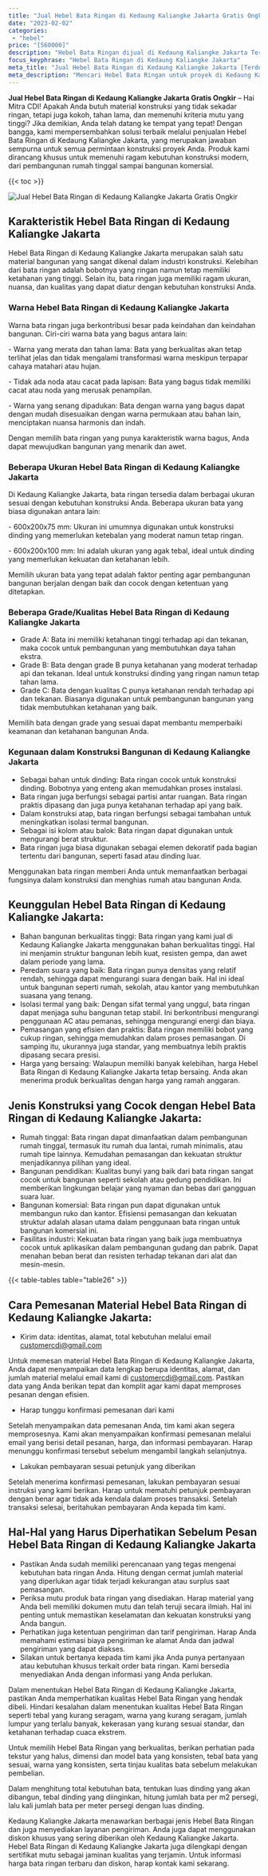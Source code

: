 ```yaml
---
title: "Jual Hebel Bata Ringan di Kedaung Kaliangke Jakarta Gratis Ongkir"
date: "2023-02-02"
categories:
 - "hebel"
price: "[560000]"
description: "Hebel Bata Ringan dijual di Kedaung Kaliangke Jakarta Terdekat. Hebel Bata Ringan ini sering dipakai dalam proyek pembangunan sebagai bahan bangunan yang kuat dan berkualitas. Silakan hubungi kami untuk informasi lebih lanjut."
focus_keyphrase: "Hebel Bata Ringan di Kedaung Kaliangke Jakarta"
meta_title: "Jual Hebel Bata Ringan di Kedaung Kaliangke Jakarta [Terdekat] - CDI"
meta_description: "Mencari Hebel Bata Ringan untuk proyek di Kedaung Kaliangke Jakarta? Kami menawarkan Hebel Bata Ringan berkualitas untuk bahan bangunan dinding. Segera dapatkan penawaran terbaik."
---
```


**Jual Hebel Bata Ringan di Kedaung Kaliangke Jakarta Gratis Ongkir** – Hai Mitra CDI! Apakah Anda butuh material konstruksi yang tidak sekadar ringan, tetapi juga kokoh, tahan lama, dan memenuhi kriteria mutu yang tinggi? Jika demikian, Anda telah datang ke tempat yang tepat! Dengan bangga, kami mempersembahkan solusi terbaik melalui penjualan Hebel Bata Ringan di Kedaung Kaliangke Jakarta, yang merupakan jawaban sempurna untuk semua permintaan konstruksi proyek Anda. Produk kami dirancang khusus untuk memenuhi ragam kebutuhan konstruksi modern, dari pembangunan rumah tinggal sampai bangunan komersial.

{{< toc >}}

![Jual Hebel Bata Ringan di Kedaung Kaliangke Jakarta Gratis Ongkir](/images/hebel/hebel-bataringan-31.jpg)

## Karakteristik Hebel Bata Ringan di Kedaung Kaliangke Jakarta

Hebel Bata Ringan di Kedaung Kaliangke Jakarta merupakan salah satu material bangunan yang sangat dikenal dalam industri konstruksi. Kelebihan dari bata ringan adalah bobotnya yang ringan namun tetap memiliki ketahanan yang tinggi. Selain itu, bata ringan juga memiliki ragam ukuran, nuansa, dan kualitas yang dapat diatur dengan kebutuhan konstruksi Anda.

### Warna Hebel Bata Ringan di Kedaung Kaliangke Jakarta

Warna bata ringan juga berkontribusi besar pada keindahan dan keindahan bangunan. Ciri-ciri warna bata yang bagus antara lain:

\- Warna yang merata dan tahan lama: Bata yang berkualitas akan tetap terlihat jelas dan tidak mengalami transformasi warna meskipun terpapar cahaya matahari atau hujan.

\- Tidak ada noda atau cacat pada lapisan: Bata yang bagus tidak memiliki cacat atau noda yang merusak penampilan.

\- Warna yang senang dipadukan: Bata dengan warna yang bagus dapat dengan mudah disesuaikan dengan warna permukaan atau bahan lain, menciptakan nuansa harmonis dan indah.

Dengan memilih bata ringan yang punya karakteristik warna bagus, Anda dapat mewujudkan bangunan yang menarik dan awet.

### Beberapa Ukuran Hebel Bata Ringan di Kedaung Kaliangke Jakarta

Di Kedaung Kaliangke Jakarta, bata ringan tersedia dalam berbagai ukuran sesuai dengan kebutuhan konstruksi Anda. Beberapa ukuran bata yang biasa digunakan antara lain:

\- 600x200x75 mm: Ukuran ini umumnya digunakan untuk konstruksi dinding yang memerlukan ketebalan yang moderat namun tetap ringan.

\- 600x200x100 mm: Ini adalah ukuran yang agak tebal, ideal untuk dinding yang memerlukan kekuatan dan ketahanan lebih.

Memilih ukuran bata yang tepat adalah faktor penting agar pembangunan bangunan berjalan dengan baik dan cocok dengan ketentuan yang ditetapkan.

### Beberapa Grade/Kualitas Hebel Bata Ringan di Kedaung Kaliangke Jakarta

*   Grade A: Bata ini memiliki ketahanan tinggi terhadap api dan tekanan, maka cocok untuk pembangunan yang membutuhkan daya tahan ekstra.
*   Grade B: Bata dengan grade B punya ketahanan yang moderat terhadap api dan tekanan. Ideal untuk konstruksi dinding yang ringan namun tetap tahan lama.
*   Grade C: Bata dengan kualitas C punya ketahanan rendah terhadap api dan tekanan. Biasanya digunakan untuk pembangunan bangunan yang tidak membutuhkan ketahanan yang baik.

Memilih bata dengan grade yang sesuai dapat membantu memperbaiki keamanan dan ketahanan bangunan Anda.

### Kegunaan dalam Konstruksi Bangunan di Kedaung Kaliangke Jakarta

*   Sebagai bahan untuk dinding: Bata ringan cocok untuk konstruksi dinding. Bobotnya yang enteng akan memudahkan proses instalasi.
*   Bata ringan juga berfungsi sebagai partisi antar ruangan. Bata ringan praktis dipasang dan juga punya ketahanan terhadap api yang baik.
*   Dalam konstruksi atap, bata ringan berfungsi sebagai tambahan untuk meningkatkan isolasi termal bangunan.
*   Sebagai isi kolom atau balok: Bata ringan dapat digunakan untuk mengurangi berat struktur.
*   Bata ringan juga biasa digunakan sebagai elemen dekoratif pada bagian tertentu dari bangunan, seperti fasad atau dinding luar.

Menggunakan bata ringan memberi Anda untuk memanfaatkan berbagai fungsinya dalam konstruksi dan menghias rumah atau bangunan Anda.

## Keunggulan Hebel Bata Ringan di Kedaung Kaliangke Jakarta:

*   Bahan bangunan berkualitas tinggi: Bata ringan yang kami jual di Kedaung Kaliangke Jakarta menggunakan bahan berkualitas tinggi. Hal ini menjamin struktur bangunan lebih kuat, resisten gempa, dan awet dalam periode yang lama.
*   Peredam suara yang baik: Bata ringan punya densitas yang relatif rendah, sehingga dapat mengurangi suara dengan baik. Hal ini ideal untuk bangunan seperti rumah, sekolah, atau kantor yang membutuhkan suasana yang tenang.
*   Isolasi termal yang baik: Dengan sifat termal yang unggul, bata ringan dapat menjaga suhu bangunan tetap stabil. Ini berkontribusi mengurangi penggunaan AC atau pemanas, sehingga mengurangi energi dan biaya.
*   Pemasangan yang efisien dan praktis: Bata ringan memiliki bobot yang cukup ringan, sehingga memudahkan dalam proses pemasangan. Di samping itu, ukurannya juga standar, yang membuatnya lebih praktis dipasang secara presisi.
*   Harga yang bersaing: Walaupun memiliki banyak kelebihan, harga Hebel Bata Ringan di Kedaung Kaliangke Jakarta tetap bersaing. Anda akan menerima produk berkualitas dengan harga yang ramah anggaran.

## Jenis Konstruksi yang Cocok dengan Hebel Bata Ringan di Kedaung Kaliangke Jakarta:

*   Rumah tinggal: Bata ringan dapat dimanfaatkan dalam pembangunan rumah tinggal, termasuk itu rumah dua lantai, rumah minimalis, atau rumah tipe lainnya. Kemudahan pemasangan dan kekuatan struktur menjadikannya pilihan yang ideal.
*   Bangunan pendidikan: Kualitas bunyi yang baik dari bata ringan sangat cocok untuk bangunan seperti sekolah atau gedung pendidikan. Ini memberikan lingkungan belajar yang nyaman dan bebas dari gangguan suara luar.
*   Bangunan komersial: Bata ringan pun dapat digunakan untuk membangun ruko dan kantor. Efisiensi pemasangan dan kekuatan struktur adalah alasan utama dalam penggunaan bata ringan untuk bangunan komersial ini.
*   Fasilitas industri: Kekuatan bata ringan yang baik juga membuatnya cocok untuk aplikasikan dalam pembangunan gudang dan pabrik. Dapat menahan beban berat dan resisten terhadap tekanan dari alat dan mesin-mesin.

{{< table-tables table="table26" >}}

## Cara Pemesanan Material Hebel Bata Ringan di Kedaung Kaliangke Jakarta:

*   Kirim data: identitas, alamat, total kebutuhan melalui email customercdi@gmail.com

Untuk memesan material Hebel Bata Ringan di Kedaung Kaliangke Jakarta, Anda dapat menyampaikan data lengkap berupa identitas, alamat, dan jumlah material melalui email kami di customercdi@gmail.com. Pastikan data yang Anda berikan tepat dan komplit agar kami dapat memproses pesanan dengan efisien.
*   Harap tunggu konfirmasi pemesanan dari kami

Setelah menyampaikan data pemesanan Anda, tim kami akan segera memprosesnya. Kami akan menyampaikan konfirmasi pemesanan melalui email yang berisi detail pesanan, harga, dan informasi pembayaran. Harap menunggu konfirmasi tersebut sebelum mengambil langkah selanjutnya.
*   Lakukan pembayaran sesuai petunjuk yang diberikan

Setelah menerima konfirmasi pemesanan, lakukan pembayaran sesuai instruksi yang kami berikan. Harap untuk mematuhi petunjuk pembayaran dengan benar agar tidak ada kendala dalam proses transaksi. Setelah transaksi selesai, beritahukan pembayaran Anda kepada tim kami.

## Hal-Hal yang Harus Diperhatikan Sebelum Pesan Hebel Bata Ringan di Kedaung Kaliangke Jakarta

*   Pastikan Anda sudah memiliki perencanaan yang tegas mengenai kebutuhan bata ringan Anda. Hitung dengan cermat jumlah material yang diperlukan agar tidak terjadi kekurangan atau surplus saat pemasangan.
*   Periksa mutu produk bata ringan yang disediakan. Harap material yang Anda beli memiliki dokumen mutu dan telah teruji secara ilmiah. Hal ini penting untuk memastikan keselamatan dan kekuatan konstruksi yang Anda bangun.
*   Perhatikan juga ketentuan pengiriman dan tarif pengiriman. Harap Anda memahami estimasi biaya pengiriman ke alamat Anda dan jadwal pengiriman yang dapat diakses.
*   Silakan untuk bertanya kepada tim kami jika Anda punya pertanyaan atau kebutuhan khusus terkait order bata ringan. Kami bersedia menyediakan Anda dengan informasi yang Anda perlukan.

Dalam menentukan Hebel Bata Ringan di Kedaung Kaliangke Jakarta, pastikan Anda memperhatikan kualitas Hebel Bata Ringan yang hendak dibeli. Hindari kesalahan dalam menentukan kualitas Hebel Bata Ringan seperti tebal yang kurang seragam, warna yang kurang seragam, jumlah lumpur yang terlalu banyak, kekerasan yang kurang sesuai standar, dan ketahanan terhadap cuaca ekstrem.

Untuk memilih Hebel Bata Ringan yang berkualitas, berikan perhatian pada tekstur yang halus, dimensi dan model bata yang konsisten, tebal bata yang sesuai, warna yang konsisten, serta tinjau kualitas bata sebelum melakukan pembelian.

Dalam menghitung total kebutuhan bata, tentukan luas dinding yang akan dibangun, tebal dinding yang diinginkan, hitung jumlah bata per m2 persegi, lalu kali jumlah bata per meter persegi dengan luas dinding.

Kedaung Kaliangke Jakarta menawarkan berbagai jenis Hebel Bata Ringan dan juga menyediakan layanan pengiriman. Anda juga dapat menggunakan diskon khusus yang sering diberikan oleh Kedaung Kaliangke Jakarta. Hebel Bata Ringan di Kedaung Kaliangke Jakarta juga dilengkapi dengan sertifikat mutu sebagai jaminan kualitas yang terjamin. Untuk informasi harga bata ringan terbaru dan diskon, harap kontak kami sekarang.